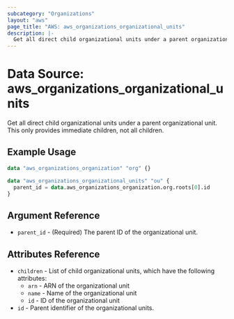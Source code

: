 ```yaml
---
subcategory: "Organizations"
layout: "aws"
page_title: "AWS: aws_organizations_organizational_units"
description: |-
  Get all direct child organizational units under a parent organizational unit. This only provides immediate children, not all children
---
```


# Data Source: aws_organizations_organizational_units
Get all direct child organizational units under a parent organizational unit. This only provides immediate children, not all children.

## Example Usage

```terraform
data "aws_organizations_organization" "org" {}

data "aws_organizations_organizational_units" "ou" {
  parent_id = data.aws_organizations_organization.org.roots[0].id
}
```

## Argument Reference

* `parent_id` - (Required) The parent ID of the organizational unit.

## Attributes Reference

* `children` - List of child organizational units, which have the following attributes:
    * `arn` - ARN of the organizational unit
    * `name` - Name of the organizational unit
    * `id` - ID of the organizational unit
* `id` - Parent identifier of the organizational units.
